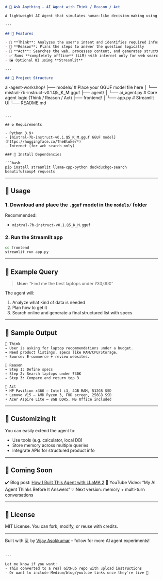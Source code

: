 ```markdown
# 🧠 Ask Anything – AI Agent with Think / Reason / Act

A lightweight AI Agent that simulates human-like decision-making using a three-stage process: **Think → Reason → Act**. It takes user queries, performs web search, analyzes web content, and generates structured answers — powered by a **local LLaMA 3 model**.

---

## 🚀 Features

- 🧠 **Think**: Analyzes the user's intent and identifies required information
- 🧩 **Reason**: Plans the steps to answer the question logically
- 🎯 **Act**: Searches the web, processes content, and generates structured answers
- ✅ Runs **completely offline** (LLM) with internet only for web search
- 🖼️ Optional UI using **Streamlit**

---

## 📂 Project Structure

```

ai-agent-workshop/
├── models/                        # Place your GGUF model file here
│   └── mistral-7b-instruct-v0.1.Q5_K_M.gguf
├── agent/
│   └── ai\_agent.py               # Core agent logic (Think / Reason / Act)
├── frontend/
│   └── app.py                    # Streamlit UI
└── README.md

````

---

## ⚙️ Requirements

- Python 3.9+
- [mistral-7b-instruct-v0.1.Q5_K_M.gguf GGUF model](https://huggingface.co/TheBloke/*)
- Internet (for web search only)

### 🧪 Install Dependencies

```bash
pip install streamlit llama-cpp-python duckduckgo-search beautifulsoup4 requests
````

---

## 🤖 Usage

### 1. Download and place the `.gguf` model in the `models/` folder

Recommended:

* `mistral-7b-instruct-v0.1.Q5_K_M.gguf`

### 2. Run the Streamlit app

```bash
cd frontend
streamlit run app.py
```

---

## 🧠 Example Query

> **User**: “Find me the best laptops under ₹30,000”

The agent will:

1. Analyze what kind of data is needed
2. Plan how to get it
3. Search online and generate a final structured list with specs

---

## 📸 Sample Output

```
💭 Think
→ User is asking for laptop recommendations under a budget.
→ Need product listings, specs like RAM/CPU/Storage.
→ Source: E-commerce + review websites.

🧩 Reason
→ Step 1: Define specs
→ Step 2: Search laptops under ₹30K
→ Step 3: Compare and return top 3

🎯 Act
• HP Pavilion x360 – Intel i3, 4GB RAM, 512GB SSD
• Lenovo V15 – AMD Ryzen 3, FHD screen, 256GB SSD
• Acer Aspire Lite – 8GB DDR5, MS Office included
```

---

## 🔧 Customizing It

You can easily extend the agent to:

* Use tools (e.g. calculator, local DB)
* Store memory across multiple queries
* Integrate APIs for structured product info

---

## 📝 Coming Soon

✔️ Blog post: [How I Built This Agent with LLaMA 2](https://medium.com/@vijayjun89/ask-anything-with-my-ai-agent-can-it-find-the-best-laptop-under-30-000-158e95172913)
🎥 YouTube Video: “My AI Agent Thinks Before It Answers”
💡 Next version: memory + multi-turn conversations

---

## 📜 License

MIT License. You can fork, modify, or reuse with credits.

---

Built with 💻 by [Vijay Asokkumar](https://github.com/VijayAsokkuma) – follow for more AI agent experiments!

```

---

Let me know if you want:
- This converted to a real GitHub repo with upload instructions
- Or want to include Medium/blog/youtube links once they’re live 💪
```

